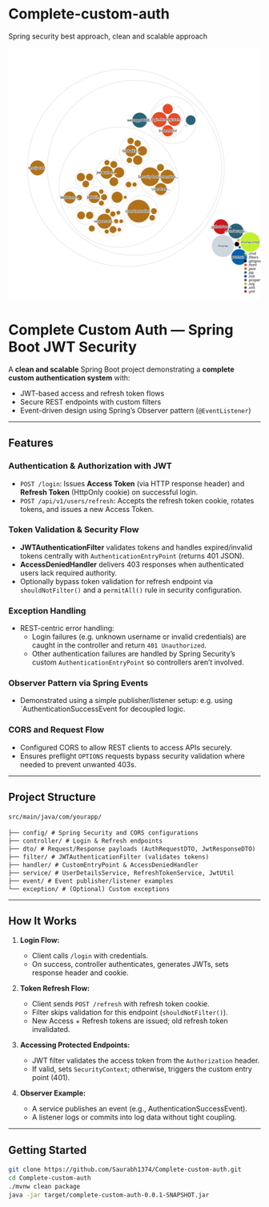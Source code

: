 # Complete-custom-auth
Spring security best approach, clean and scalable approach

![Build Status](repo-diagram.svg)

# Complete Custom Auth — Spring Boot JWT Security

A **clean and scalable** Spring Boot project demonstrating a **complete custom authentication system** with:

- JWT-based access and refresh token flows
- Secure REST endpoints with custom filters
- Event-driven design using Spring’s Observer pattern (`@EventListener`)

---

##  Features

###  Authentication & Authorization with JWT
- `POST /login`: Issues **Access Token** (via HTTP response header) and **Refresh Token** (HttpOnly cookie) on successful login.
- `POST /api/v1/users/refresh`: Accepts the refresh token cookie, rotates tokens, and issues a new Access Token.

###  Token Validation & Security Flow
- **JWTAuthenticationFilter** validates tokens and handles expired/invalid tokens centrally with `AuthenticationEntryPoint` (returns 401 JSON).
- **AccessDeniedHandler** delivers 403 responses when authenticated users lack required authority.
- Optionally bypass token validation for refresh endpoint via `shouldNotFilter()` and a `permitAll()` rule in security configuration.

###  Exception Handling
- REST-centric error handling:
    - Login failures (e.g. unknown username or invalid credentials) are caught in the controller and return `401 Unauthorized`.
    - Other authentication failures are handled by Spring Security’s custom `AuthenticationEntryPoint` so controllers aren’t involved.

###  Observer Pattern via Spring Events
- Demonstrated using a simple publisher/listener setup: e.g.  using `AuthenticationSuccessEvent for decoupled logic.

###  CORS and Request Flow
- Configured CORS to allow REST clients to access APIs securely.
- Ensures preflight `OPTIONS` requests bypass security validation where needed to prevent unwanted 403s.

---

##  Project Structure
    src/main/java/com/yourapp/

    ├── config/ # Spring Security and CORS configurations
    ├── controller/ # Login & Refresh endpoints
    ├── dto/ # Request/Response payloads (AuthRequestDTO, JwtResponseDTO)
    ├── filter/ # JWTAuthenticationFilter (validates tokens)
    ├── handler/ # CustomEntryPoint & AccessDeniedHandler
    ├── service/ # UserDetailsService, RefreshTokenService, JwtUtil
    ├── event/ # Event publisher/listener examples
    └── exception/ # (Optional) Custom exceptions


---

##  How It Works

1. **Login Flow:**
    - Client calls `/login` with credentials.
    - On success, controller authenticates, generates JWTs, sets response header and cookie.

2. **Token Refresh Flow:**
    - Client sends `POST /refresh` with refresh token cookie.
    - Filter skips validation for this endpoint (`shouldNotFilter()`).
    - New Access + Refresh tokens are issued; old refresh token invalidated.

3. **Accessing Protected Endpoints:**
    - JWT filter validates the access token from the `Authorization` header.
    - If valid, sets `SecurityContext`; otherwise, triggers the custom entry point (401).

4. **Observer Example:**
    - A service publishes an event (e.g., AuthenticationSuccessEvent).
    - A listener logs or commits into log data without tight coupling.

---

##  Getting Started

```bash
git clone https://github.com/Saurabh1374/Complete-custom-auth.git
cd Complete-custom-auth
./mvnw clean package
java -jar target/complete-custom-auth-0.0.1-SNAPSHOT.jar
